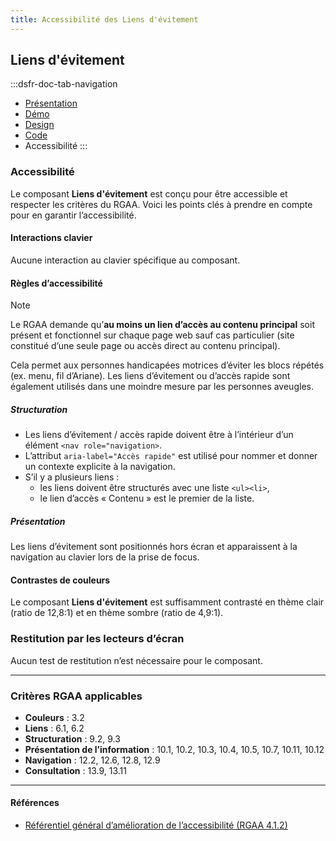 ```yaml
---
title: Accessibilité des Liens d'évitement
---
```


## Liens d'évitement

:::dsfr-doc-tab-navigation
- [Présentation](../index.md)
- [Démo](../demo/index.md)
- [Design](../design/index.md)
- [Code](../code/index.md)
- Accessibilité
:::

### Accessibilité

Le composant **Liens d'évitement** est conçu pour être accessible et respecter les critères du RGAA. Voici les points clés à prendre en compte pour en garantir l’accessibilité.

#### Interactions clavier

Aucune interaction au clavier spécifique au composant.

#### Règles d’accessibilité

> [!NOTE]
> Le RGAA demande qu’**au moins un lien d’accès au contenu principal** soit présent et fonctionnel sur chaque page web sauf cas particulier (site constitué d’une seule page ou accès direct au contenu principal).
>
>Cela permet aux personnes handicapées motrices d’éviter les blocs répétés (ex. menu, fil d’Ariane). Les liens d’évitement ou d’accès rapide sont également utilisés dans une moindre mesure par les personnes aveugles.

##### Structuration

- Les liens d’évitement / accès rapide doivent être à l’intérieur d’un élément `<nav role="navigation>`.
- L’attribut `aria-label="Accès rapide"` est utilisé pour nommer et donner un contexte explicite à la navigation.
- S’il y a plusieurs liens&nbsp;:
  - les liens doivent être structurés avec une liste `<ul><li>`,
  - le lien d’accès «&nbsp;Contenu&nbsp;» est le premier de la liste.

##### Présentation

Les liens d’évitement sont positionnés hors écran et apparaissent à la navigation au clavier lors de la prise de focus.

#### Contrastes de couleurs
Le composant **Liens d'évitement** est suffisamment contrasté en thème clair (ratio de 12,8:1) et en thème sombre (ratio de 4,9:1).

### Restitution par les lecteurs d’écran

Aucun test de restitution n’est nécessaire pour le composant.

---

### Critères RGAA applicables
- **Couleurs** : 3.2
- **Liens** : 6.1, 6.2
- **Structuration** : 9.2, 9.3
- **Présentation de l’information** : 10.1, 10.2, 10.3, 10.4, 10.5, 10.7, 10.11, 10.12
- **Navigation** : 12.2, 12.6, 12.8, 12.9
- **Consultation** : 13.9, 13.11

---

#### Références

- [Référentiel général d’amélioration de l’accessibilité (RGAA 4.1.2)](https://accessibilite.numerique.gouv.fr/methode/criteres-et-tests/)